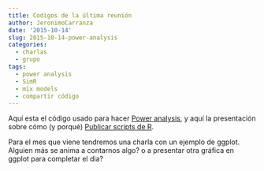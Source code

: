 ```yaml
---
title: Codigos de la última reunión
author: JeronimoCarranza
date: '2015-10-14'
slug: 2015-10-14-power-analysis
categories: 
  - charlas
  - grupo
tags:
  - power analysis
  - SimR
  - mix models
  - compartir código
---
```


Aquí esta el código usado para hacer [Power analysis](https://gist.github.com/ibartomeus/e8eab8a32b57423341fb), y aquí la presentación sobre cómo (y porqué) [Publicar scripts de R](/posts/2015-10-14-power-analysis/publicar-scripts-de-r.pptx).

Para el mes que viene tendremos una charla con un ejemplo de ggplot. Alguien más se anima a contarnos algo? o a presentar otra gráfica en ggplot para completar el dia?

